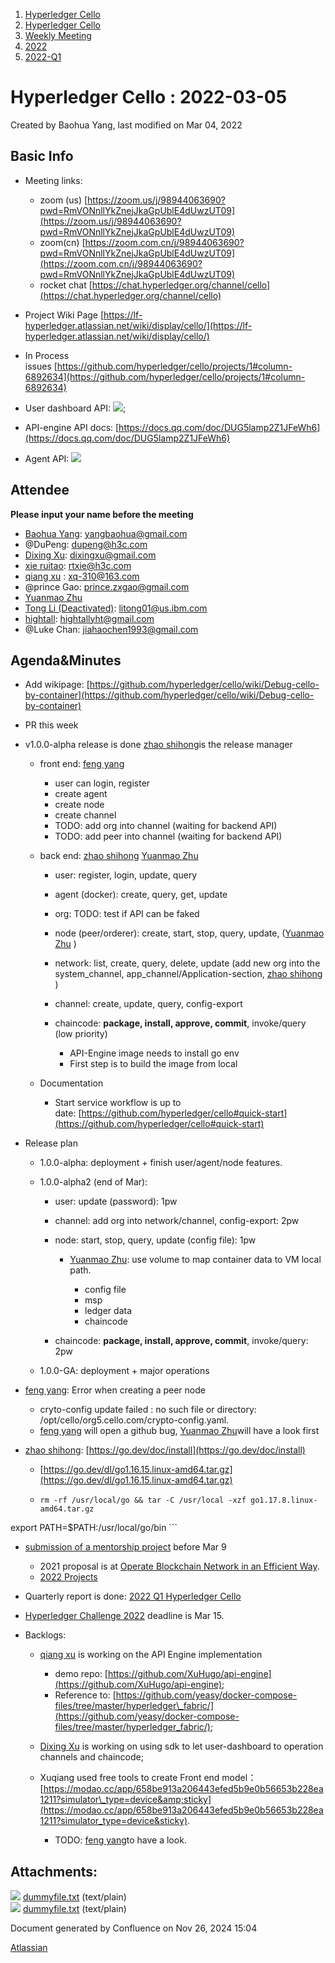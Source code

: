 1. [Hyperledger Cello](index.html)
2. [Hyperledger Cello](Hyperledger-Cello_21659650.html)
3. [Weekly Meeting](Weekly-Meeting_21659700.html)
4. [2022](2022_45350998.html)
5. [2022-Q1](2022-Q1_21660629.html)

# Hyperledger Cello : 2022-03-05

Created by Baohua Yang, last modified on Mar 04, 2022

## Basic Info

- Meeting links:
  
  - zoom (us) [https://zoom.us/j/98944063690?pwd=RmVONnllYkZnejJkaGpUblE4dUwzUT09](https://zoom.us/j/98944063690?pwd=RmVONnllYkZnejJkaGpUblE4dUwzUT09)
  - zoom(cn) [https://zoom.com.cn/j/98944063690?pwd=RmVONnllYkZnejJkaGpUblE4dUwzUT09](https://zoom.com.cn/j/98944063690?pwd=RmVONnllYkZnejJkaGpUblE4dUwzUT09)
  - rocket chat [https://chat.hyperledger.org/channel/cello](https://chat.hyperledger.org/channel/cello)
- Project Wiki Page [https://lf-hyperledger.atlassian.net/wiki/display/cello/](https://lf-hyperledger.atlassian.net/wiki/display/cello/)
- In Process issues [https://github.com/hyperledger/cello/projects/1#column-6892634](https://github.com/hyperledger/cello/projects/1#column-6892634)
- User dashboard API: [![](plugins/servlet/confluence/placeholder/unknown-macro)](https://docs.google.com/document/d/129uzVcBzPspgNG7M1yaWMyJJ7Rz3YReScsNP2KYy568/edit);
- API-engine API docs: [https://docs.qq.com/doc/DUG5lamp2Z1JFeWh6](https://docs.qq.com/doc/DUG5lamp2Z1JFeWh6)
- Agent API: [![](plugins/servlet/confluence/placeholder/unknown-macro)](https://docs.google.com/document/d/1XwkUORuySV2uDo1tl2e3SA3RPwrsKCoVplqmmKiK9N0/edit)

## Attendee

**Please input your name before the meeting** 

- [Baohua Yang](https://lf-hyperledger.atlassian.net/wiki/people/557058:17d87dbf-05fe-4c1b-84cf-fd69f7fcbb20?ref=confluence): [yangbaohua@gmail.com](mailto:yangbaohua@gmail.com)
- @DuPeng: [dupeng@h3c.com](mailto:dupeng@h3c.com)
- [Dixing Xu](https://lf-hyperledger.atlassian.net/wiki/people/557058:cd50c900-e1ff-4489-b6ea-bbeeced4eb6d?ref=confluence): [dixingxu@gmail.com](mailto:dixingxu@gmail.com)
- [xie ruitao](https://lf-hyperledger.atlassian.net/wiki/people/712020:cace9683-5e46-440f-b1f2-7b9ce2c2bd7c?ref=confluence): [rtxie@h3c.com](mailto:rtxie@h3c.com)
- [qiang xu](https://lf-hyperledger.atlassian.net/wiki/people/712020:d143b60e-255e-4a7d-bdc5-9aa41dafc74a?ref=confluence) : [xq-310@163.com](mailto:xq-310@163.com)
- @prince Gao: [prince.zxgao@gmail.com](mailto:prince.zxgao@gmail.com)
- [Yuanmao Zhu](https://lf-hyperledger.atlassian.net/wiki/people/712020:6a1ab58c-74d8-45f1-ad1c-4fc227eb20cf?ref=confluence)
- [Tong Li (Deactivated)](https://lf-hyperledger.atlassian.net/wiki/people/712020:7579aadb-a578-4296-b576-84509b88eb92?ref=confluence): [litong01@us.ibm.com](mailto:litong01@us.ibm.com)
- [hightall](https://lf-hyperledger.atlassian.net/wiki/people/70121:e9c4e0e0-079d-423a-b406-d1bcab2e0194?ref=confluence): [hightallyht@gmail.com](mailto:hightallyht@gmail.com)
- @Luke Chan: [jiahaochen1993@gmail.com](mailto:jiahaochen1993@gmail.com)

## Agenda&amp;Minutes

- Add wikipage: [https://github.com/hyperledger/cello/wiki/Debug-cello-by-container](https://github.com/hyperledger/cello/wiki/Debug-cello-by-container)
- PR this week
- v1.0.0-alpha release is done [zhao shihong](https://lf-hyperledger.atlassian.net/wiki/people/712020:4dd84a5e-3c58-4c0b-9e86-f993e85b5961?ref=confluence)is the release manager
  
  - front end: [feng yang](https://lf-hyperledger.atlassian.net/wiki/people/712020:23894469-5964-413e-bde8-8baa9f37d28d?ref=confluence)
    
    - user can login, register
    - create agent
    - create node
    - create channel
    - TODO: add org into channel (waiting for backend API)
    - TODO: add peer into channel (waiting for backend API)
  - back end: [zhao shihong](https://lf-hyperledger.atlassian.net/wiki/people/712020:4dd84a5e-3c58-4c0b-9e86-f993e85b5961?ref=confluence) [Yuanmao Zhu](https://lf-hyperledger.atlassian.net/wiki/people/712020:6a1ab58c-74d8-45f1-ad1c-4fc227eb20cf?ref=confluence)
    
    - user: register, login, update, query
    - agent (docker): create, query, get, update
    - org: TODO: test if API can be faked
    - node (peer/orderer): create, start, stop, query, update, ([Yuanmao Zhu](https://lf-hyperledger.atlassian.net/wiki/people/712020:6a1ab58c-74d8-45f1-ad1c-4fc227eb20cf?ref=confluence) )
    - network: list, create, query, delete, update (add new org into the system\_channel, app\_channel/Application-section, [zhao shihong](https://lf-hyperledger.atlassian.net/wiki/people/712020:4dd84a5e-3c58-4c0b-9e86-f993e85b5961?ref=confluence) )
    - channel: create, update, query, config-export
    - chaincode: **package, install, approve, commit**, invoke/query (low priority)
      
      - API-Engine image needs to install go env
      - First step is to build the image from local
  - Documentation
    
    - Start service workflow is up to date: [https://github.com/hyperledger/cello#quick-start](https://github.com/hyperledger/cello#quick-start)
- Release plan
  
  - 1.0.0-alpha: deployment + finish user/agent/node features.
  - 1.0.0-alpha2 (end of Mar):  
    
    - user: update (password): 1pw
    - channel: add org into network/channel, config-export: 2pw
    - node: start, stop, query, update (config file): 1pw
      
      - [Yuanmao Zhu](https://lf-hyperledger.atlassian.net/wiki/people/712020:6a1ab58c-74d8-45f1-ad1c-4fc227eb20cf?ref=confluence): use volume to map container data to VM local path.
        
        - config file
        - msp
        - ledger data
        - chaincode
    - chaincode: **package, install, approve, commit**, invoke/query: 2pw
  - 1.0.0-GA: deployment + major operations
- [feng yang](https://lf-hyperledger.atlassian.net/wiki/people/712020:23894469-5964-413e-bde8-8baa9f37d28d?ref=confluence): Error when creating a peer node
  
  - cryto-config update failed : no such file or directory: /opt/cello/org5.cello.com/crypto-config.yaml.
  - [feng yang](https://lf-hyperledger.atlassian.net/wiki/people/712020:23894469-5964-413e-bde8-8baa9f37d28d?ref=confluence) will open a github bug, [Yuanmao Zhu](https://lf-hyperledger.atlassian.net/wiki/people/712020:6a1ab58c-74d8-45f1-ad1c-4fc227eb20cf?ref=confluence)will have a look first
- [zhao shihong](https://lf-hyperledger.atlassian.net/wiki/people/712020:4dd84a5e-3c58-4c0b-9e86-f993e85b5961?ref=confluence): [https://go.dev/doc/install](https://go.dev/doc/install)
  
  - [https://go.dev/dl/go1.16.15.linux-amd64.tar.gz](https://go.dev/dl/go1.16.15.linux-amd64.tar.gz)
  - ```
    rm -rf /usr/local/go && tar -C /usr/local -xzf go1.17.8.linux-amd64.tar.gz
export PATH=$PATH:/usr/local/go/bin
    ```
- [submission of a mentorship project](https://t.sidekickopen84.com/s3t/c/5/f18dQhb0S7kF8cFn5ZW2fM7zX59hl3kW7_k2841CXdp3MQ0px0sgg60W2dykcw1N11BN101?te=W3R5hFj4cm2zwW4mCW9m1JzD9KW3K8Qtm3H5H7jW1JDwVN1LwtnBW45RjbS1Ljbb0W2xNZx32RKhpvW43Wh6s3T22RjF49PGqpW2Q91&si=8000000006060583&pi=8e78e345-539f-4ab7-9e53-2a76fe6adee1) before Mar 9
  
  - 2021 proposal is at [Operate Blockchain Network in an Efficient Way](https://lf-hyperledger.atlassian.net/wiki/spaces/INTERN/pages/21954719/Operate+Blockchain+Network+in+an+Efficient+Way).
  - [2022 Projects](https://lf-hyperledger.atlassian.net/wiki/spaces/INTERN/pages/21954800/2022+Projects)
- Quarterly report is done: [2022 Q1 Hyperledger Cello](https://lf-hyperledger.atlassian.net/wiki/spaces/TSC/pages/21444058/2022+Q1+Hyperledger+Cello)
- [Hyperledger Challenge 2022](https://lf-hyperledger.atlassian.net/wiki/spaces/events/pages/21792351/Hyperledger+Challenge+2022) deadline is Mar 15.

<!--THE END-->

- Backlogs:
  
  - [qiang xu](https://lf-hyperledger.atlassian.net/wiki/people/712020:d143b60e-255e-4a7d-bdc5-9aa41dafc74a?ref=confluence) is working on the API Engine implementation
    
    - demo repo: [https://github.com/XuHugo/api-engine](https://github.com/XuHugo/api-engine);
    - Reference to: [https://github.com/yeasy/docker-compose-files/tree/master/hyperledger\_fabric/](https://github.com/yeasy/docker-compose-files/tree/master/hyperledger_fabric/);
  - [Dixing Xu](https://lf-hyperledger.atlassian.net/wiki/people/557058:cd50c900-e1ff-4489-b6ea-bbeeced4eb6d?ref=confluence) is working on using sdk to let user-dashboard to operation channels and chaincode;
  - Xuqiang used free tools to create Front end model：[https://modao.cc/app/658be913a206443efed5b9e0b56653b228ea1211?simulator\_type=device&amp;sticky](https://modao.cc/app/658be913a206443efed5b9e0b56653b228ea1211?simulator_type=device&sticky).
    
    - TODO: [feng yang](https://lf-hyperledger.atlassian.net/wiki/people/712020:23894469-5964-413e-bde8-8baa9f37d28d?ref=confluence)to have a look.

## Attachments:

![](images/icons/bullet_blue.gif) [dummyfile.txt](attachments/21660668/21660670.txt) (text/plain)  
![](images/icons/bullet_blue.gif) [dummyfile.txt](attachments/21660668/21660669.txt) (text/plain)

Document generated by Confluence on Nov 26, 2024 15:04

[Atlassian](http://www.atlassian.com/)
